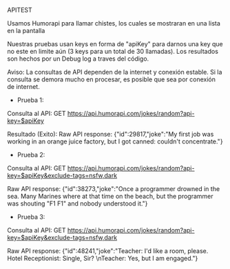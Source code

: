 APITEST

Usamos Humorapi para llamar chistes, los cuales se mostraran en una lista en la pantalla

Nuestras pruebas usan keys en forma de "apiKey" para darnos una key que no este en limite aún (3 keys para un total de 30 llamadas).
Los resultados son hechos por un Debug log a traves del código.

Aviso: La consultas de API dependen de la internet y conexión estable. Si la consulta se demora mucho en procesar, es posible que sea por conexión de internet.

- Prueba 1:

Consulta al API: GET https://api.humorapi.com/jokes/random?api-key=$apiKey

Resultado (Exito):
Raw API response: {"id":29817,"joke":"My first job was working in an orange juice factory, but I got canned: couldn't concentrate."}

- Prueba 2:

Consulta al API: GET https://api.humorapi.com/jokes/random?api-key=$apiKey&exclude-tags=nsfw,dark

Raw API response: {"id":38273,"joke":"Once a programmer drowned in the sea. Many Marines where at that time on the beach, but the programmer was shouting \"F1 F1\" and nobody understood it."}

- Prueba 3: 

Consulta al API: GET https://api.humorapi.com/jokes/random?api-key=$apiKey&exclude-tags=nsfw,dark

Raw API response: {"id":48241,"joke":"Teacher: I'd like a room, please. Hotel Receptionist: Single, Sir? \nTeacher: Yes, but I am engaged."}
